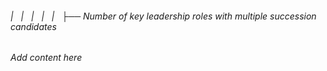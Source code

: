 ###### |   |   |   |   |   ├── Number of key leadership roles with multiple succession candidates

*Add content here*